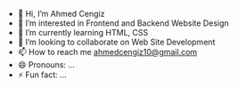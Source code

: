 - 👋 Hi, I’m Ahmed Cengiz
- 👀 I’m interested in Frontend and Backend Website Design
- 🌱 I’m currently learning HTML, CSS
- 💞️ I’m looking to collaborate on Web Site Development
- 📫 How to reach me ahmedcengiz10@gmail.com
- 😄 Pronouns: ...
- ⚡ Fun fact: ...

<!---
Ahmdcngz/Ahmdcngz is a ✨ special ✨ repository because its `README.md` (this file) appears on your GitHub profile.
You can click the Preview link to take a look at your changes.
--->
